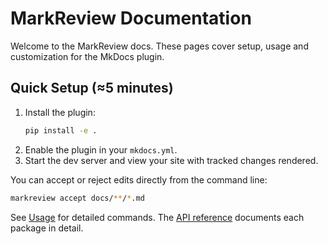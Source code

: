 # MarkReview Documentation

Welcome to the MarkReview docs. These pages cover setup, usage and customization for the MkDocs plugin.

## Quick Setup (≈5 minutes)

1. Install the plugin:
   ```bash
   pip install -e .
   ```
2. Enable the plugin in your `mkdocs.yml`.
3. Start the dev server and view your site with tracked changes rendered.

You can accept or reject edits directly from the command line:

```bash
markreview accept docs/**/*.md
```

See [Usage](usage.md) for detailed commands. The [API reference](api/index.md)
documents each package in detail.


